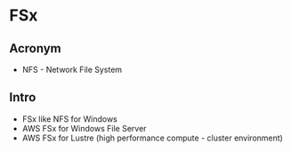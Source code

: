 # FSx

## Acronym
* NFS - Network File System

## Intro
* FSx like NFS for Windows 
* AWS FSx for Windows File Server
* AWS FSx for Lustre (high performance compute - cluster environment)
